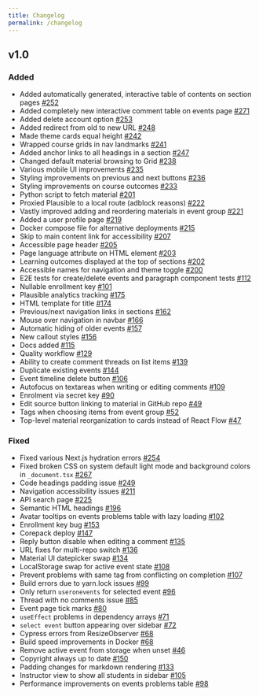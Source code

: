```yaml
---
title: Changelog
permalink: /changelog
---
```


## v1.0

### Added

- Added automatically generated, interactive table of contents on section pages [#252](https://github.com/OxfordRSE/gutenberg/pull/252)
- Added completely new interactive comment table on events page [#271](https://github.com/OxfordRSE/gutenberg/pull/271)
- Added delete account option [#253](https://github.com/OxfordRSE/gutenberg/pull/253)
- Added redirect from old to new URL [#248](https://github.com/OxfordRSE/gutenberg/pull/248)
- Made theme cards equal height [#242](https://github.com/OxfordRSE/gutenberg/pull/242)
- Wrapped course grids in nav landmarks [#241](https://github.com/OxfordRSE/gutenberg/pull/241)
- Added anchor links to all headings in a section [#247](https://github.com/OxfordRSE/gutenberg/pull/247)
- Changed default material browsing to Grid [#238](https://github.com/OxfordRSE/gutenberg/pull/238)
- Various mobile UI improvements [#235](https://github.com/OxfordRSE/gutenberg/pull/235)
- Styling improvements on previous and next buttons [#236](https://github.com/OxfordRSE/gutenberg/pull/236)
- Styling improvements on course outcomes [#233](https://github.com/OxfordRSE/gutenberg/pull/233)
- Python script to fetch material [#201](https://github.com/OxfordRSE/gutenberg/pull/201)
- Proxied Plausible to a local route (adblock reasons) [#222](https://github.com/OxfordRSE/gutenberg/pull/222)
- Vastly improved adding and reordering materials in event group [#221](https://github.com/OxfordRSE/gutenberg/pull/221)
- Added a user profile page [#219](https://github.com/OxfordRSE/gutenberg/pull/219)
- Docker compose file for alternative deployments [#215](https://github.com/OxfordRSE/gutenberg/pull/215)
- Skip to main content link for accessibility [#207](https://github.com/OxfordRSE/gutenberg/pull/207)
- Accessible page header [#205](https://github.com/OxfordRSE/gutenberg/pull/205)
- Page language attribute on HTML element [#203](https://github.com/OxfordRSE/gutenberg/pull/203)
- Learning outcomes displayed at the top of sections [#202](https://github.com/OxfordRSE/gutenberg/pull/202)
- Accessible names for navigation and theme toggle [#200](https://github.com/OxfordRSE/gutenberg/pull/200)
- E2E tests for create/delete events and paragraph component tests [#112](https://github.com/OxfordRSE/gutenberg/pull/112)
- Nullable enrollment key [#101](https://github.com/OxfordRSE/gutenberg/pull/101)
- Plausible analytics tracking [#175](https://github.com/OxfordRSE/gutenberg/pull/175)
- HTML template for title [#174](https://github.com/OxfordRSE/gutenberg/pull/174)
- Previous/next navigation links in sections [#162](https://github.com/OxfordRSE/gutenberg/pull/162)
- Mouse over navigation in navbar [#166](https://github.com/OxfordRSE/gutenberg/pull/166)
- Automatic hiding of older events [#157](https://github.com/OxfordRSE/gutenberg/pull/157)
- New callout styles [#156](https://github.com/OxfordRSE/gutenberg/pull/156)
- Docs added [#115](https://github.com/OxfordRSE/gutenberg/pull/115)
- Quality workflow [#129](https://github.com/OxfordRSE/gutenberg/pull/129)
- Ability to create comment threads on list items [#139](https://github.com/OxfordRSE/gutenberg/pull/139)
- Duplicate existing events [#144](https://github.com/OxfordRSE/gutenberg/pull/144)
- Event timeline delete button [#106](https://github.com/OxfordRSE/gutenberg/pull/106)
- Autofocus on textareas when writing or editing comments [#109](https://github.com/OxfordRSE/gutenberg/pull/109)
- Enrolment via secret key [#90](https://github.com/OxfordRSE/gutenberg/pull/90)
- Edit source button linking to material in GitHub repo [#49](https://github.com/OxfordRSE/gutenberg/pull/49)
- Tags when choosing items from event group [#52](https://github.com/OxfordRSE/gutenberg/pull/52)
- Top-level material reorganization to cards instead of React Flow [#47](https://github.com/OxfordRSE/gutenberg/pull/47)

### Fixed

- Fixed various Next.js hydration errors [#254](https://github.com/OxfordRSE/gutenberg/pull/254)
- Fixed broken CSS on system default light mode and background colors in `_document.tsx` [#267](https://github.com/OxfordRSE/gutenberg/pull/267)
- Code headings padding issue [#249](https://github.com/OxfordRSE/gutenberg/pull/249)
- Navigation accessibility issues [#211](https://github.com/OxfordRSE/gutenberg/pull/211)
- API search page [#225](https://github.com/OxfordRSE/gutenberg/pull/225)
- Semantic HTML headings [#196](https://github.com/OxfordRSE/gutenberg/pull/196)
- Avatar tooltips on events problems table with lazy loading [#102](https://github.com/OxfordRSE/gutenberg/pull/102)
- Enrollment key bug [#153](https://github.com/OxfordRSE/gutenberg/pull/153)
- Corepack deploy [#147](https://github.com/OxfordRSE/gutenberg/pull/147)
- Reply button disable when editing a comment [#135](https://github.com/OxfordRSE/gutenberg/pull/135)
- URL fixes for multi-repo switch [#136](https://github.com/OxfordRSE/gutenberg/pull/136)
- Material UI datepicker swap [#134](https://github.com/OxfordRSE/gutenberg/pull/134)
- LocalStorage swap for active event state [#108](https://github.com/OxfordRSE/gutenberg/pull/108)
- Prevent problems with same tag from conflicting on completion [#107](https://github.com/OxfordRSE/gutenberg/pull/107)
- Build errors due to yarn.lock issues [#99](https://github.com/OxfordRSE/gutenberg/pull/99)
- Only return `useronevents` for selected event [#96](https://github.com/OxfordRSE/gutenberg/pull/96)
- Thread with no comments issue [#85](https://github.com/OxfordRSE/gutenberg/pull/85)
- Event page tick marks [#80](https://github.com/OxfordRSE/gutenberg/pull/80)
- `useEffect` problems in dependency arrays [#71](https://github.com/OxfordRSE/gutenberg/pull/71)
- `select event` button appearing over sidebar [#72](https://github.com/OxfordRSE/gutenberg/pull/72)
- Cypress errors from ResizeObserver [#68](https://github.com/OxfordRSE/gutenberg/pull/68)
- Build speed improvements in Docker [#68](https://github.com/OxfordRSE/gutenberg/pull/68)
- Remove active event from storage when unset [#46](https://github.com/OxfordRSE/gutenberg/pull/46)
- Copyright always up to date [#150](https://github.com/OxfordRSE/gutenberg/pull/150)
- Padding changes for markdown rendering [#133](https://github.com/OxfordRSE/gutenberg/pull/133)
- Instructor view to show all students in sidebar [#105](https://github.com/OxfordRSE/gutenberg/pull/105)
- Performance improvements on events problems table [#98](https://github.com/OxfordRSE/gutenberg/pull/98)
